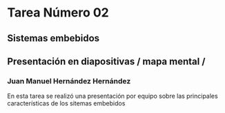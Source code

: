 # Tarea Número 02
## Sistemas embebidos
## Presentación en diapositivas / mapa mental / 
### Juan Manuel Hernández Hernández


En esta tarea se realizó una presentación por equipo sobre las principales características de los sitemas embebidos
